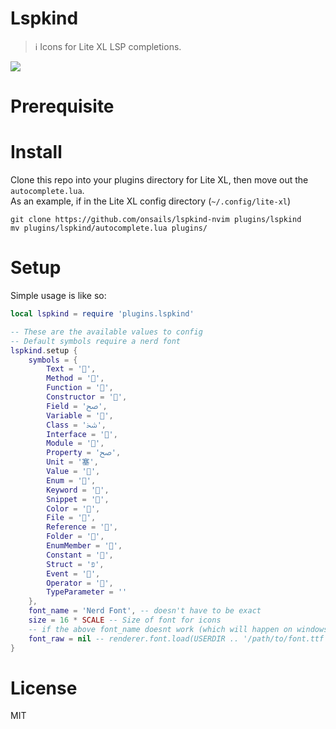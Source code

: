 # Lspkind
> ℹ Icons for Lite XL LSP completions.

![](https://safe.kashima.moe/u1tpwtoq96tk.png)  

# Prerequisite
# Install
Clone this repo into your plugins directory for Lite XL, then move out the
`autocomplete.lua`.  
As an example, if in the Lite XL config directory (`~/.config/lite-xl`)
```
git clone https://github.com/onsails/lspkind-nvim plugins/lspkind
mv plugins/lspkind/autocomplete.lua plugins/
```

# Setup
Simple usage is like so:  
```lua
local lspkind = require 'plugins.lspkind'

-- These are the available values to config
-- Default symbols require a nerd font
lspkind.setup {
	symbols = {
		Text = '',
		Method = '',
		Function = '',
		Constructor = '',
		Field = 'ﰠ',
		Variable = '',
		Class = 'ﴯ',
		Interface = '',
		Module = '',
		Property = 'ﰠ',
		Unit = '塞',
		Value = '',
		Enum = '',
		Keyword = '',
		Snippet = '',
		Color = '',
		File = '',
		Reference = '',
		Folder = '',
		EnumMember = '',
		Constant = '',
		Struct = 'פּ',
		Event = '',
		Operator = '',
		TypeParameter = ''
	},
	font_name = 'Nerd Font', -- doesn't have to be exact
	size = 16 * SCALE -- Size of font for icons
	-- if the above font_name doesnt work (which will happen on windows)
	font_raw = nil -- renderer.font.load(USERDIR .. '/path/to/font.ttf', size * SCALE) -- as example
}
```

# License
MIT
